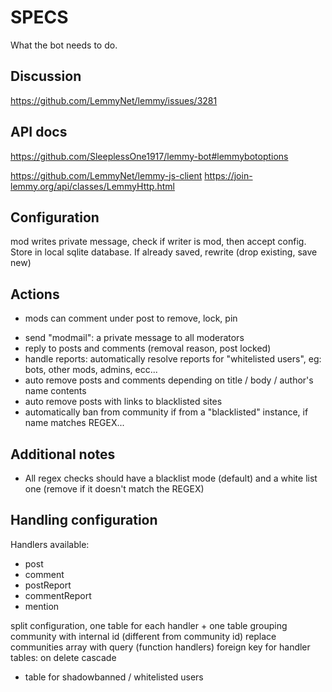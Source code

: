 # SPECS

What the bot needs to do.

## Discussion
https://github.com/LemmyNet/lemmy/issues/3281

## API docs
https://github.com/SleeplessOne1917/lemmy-bot#lemmybotoptions

https://github.com/LemmyNet/lemmy-js-client
https://join-lemmy.org/api/classes/LemmyHttp.html

## Configuration
mod writes private message, check if writer is mod, then accept config. Store in local sqlite database. If already saved, rewrite (drop existing, save new)
## Actions
- mods can comment under post to remove, lock, pin
<!-- - count the reports, remove after N reports -->
- send "modmail": a private message to all moderators
- reply to posts and comments (removal reason, post locked)
- handle reports: automatically resolve reports for "whitelisted users", eg: bots, other mods, admins, ecc...
- auto remove posts and comments depending on title / body / author's name contents
- auto remove posts with links to blacklisted sites
- automatically ban from community if from a "blacklisted" instance, if name matches REGEX...


## Additional notes
- All regex checks should have a blacklist mode (default) and a white list one (remove if it doesn't match the REGEX)

## Handling configuration
Handlers available:
- post
- comment
- postReport
- commentReport
- mention

split configuration, one table for each handler + one table grouping community with internal id (different from community id)
replace communities array with query (function handlers)
foreign key for handler tables: on delete cascade

+ table for shadowbanned / whitelisted users